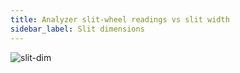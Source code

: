 ```yaml
---
title: Analyzer slit-wheel readings vs slit width
sidebar_label: Slit dimensions
---
```


<picture>
  <source type="image/webp" srcSet={require("/img/slit-dim.webp").default} />
  <img src={require("/img/slit-dim.png").default} alt="slit-dim" />
</picture>
